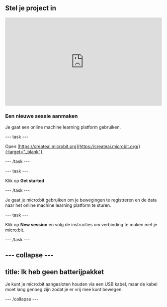 ## Stel je project in

<html>
  <div style="position: relative; overflow: hidden; padding-top: 56.25%;">
    <iframe style="position: absolute; top: 0; left: 0; right: 0; width: 100%; height: 100%; border: none;" src="https://www.youtube.com/embed/FDfyI_LHVsI?rel=0&cc_load_policy=1" allowfullscreen allow="accelerometer; autoplay; clipboard-write; encrypted-media; gyroscope; picture-in-picture; web-share"></iframe>
  </div>
</html>

### Een nieuwe sessie aanmaken

Je gaat een online machine learning platform gebruiken.

--- task ---

Open [https://createai.microbit.org](https://createai.microbit.org/){:target="_blank"}.

--- /task ---

--- task ---

Klik op **Get started**

--- /task ---

Je gaat je micro:bit gebruiken om je bewegingen te registreren en de data naar het online machine learning platform te sturen.

--- task ---

Klik op **New session** en volg de instructies om verbinding te maken met je micro:bit.

--- /task ---

--- collapse ---
---
title: Ik heb geen batterijpakket
---

Je kunt je micro:bit aangesloten houden via een USB kabel, maar de kabel moet lang genoeg zijn zodat je er vrij mee kunt bewegen.

--- /collapse ---
